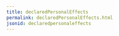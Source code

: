 ```yaml
---
title: declaredPersonalEffects
permalink: declaredPersonalEffects.html
jsonid: declaredpersonaleffects
---
```

